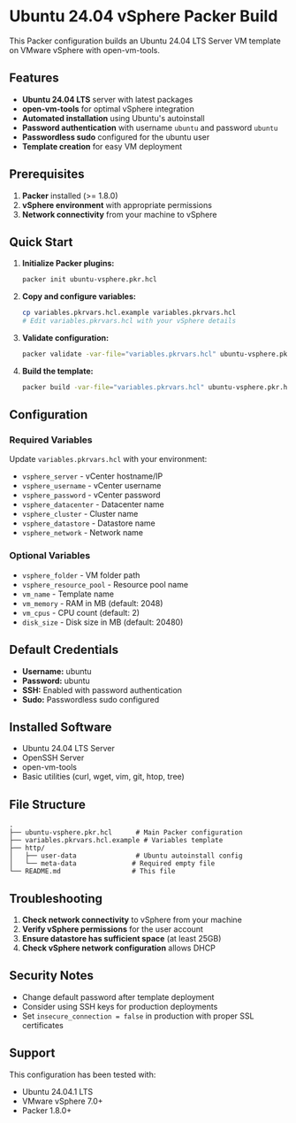 # Ubuntu 24.04 vSphere Packer Build

This Packer configuration builds an Ubuntu 24.04 LTS Server VM template on VMware vSphere with open-vm-tools.

## Features

- **Ubuntu 24.04 LTS** server with latest packages
- **open-vm-tools** for optimal vSphere integration
- **Automated installation** using Ubuntu's autoinstall
- **Password authentication** with username `ubuntu` and password `ubuntu`
- **Passwordless sudo** configured for the ubuntu user
- **Template creation** for easy VM deployment

## Prerequisites

1. **Packer** installed (>= 1.8.0)
2. **vSphere environment** with appropriate permissions
3. **Network connectivity** from your machine to vSphere

## Quick Start

1. **Initialize Packer plugins:**
   ```bash
   packer init ubuntu-vsphere.pkr.hcl
   ```

2. **Copy and configure variables:**
   ```bash
   cp variables.pkrvars.hcl.example variables.pkrvars.hcl
   # Edit variables.pkrvars.hcl with your vSphere details
   ```

3. **Validate configuration:**
   ```bash
   packer validate -var-file="variables.pkrvars.hcl" ubuntu-vsphere.pkr.hcl
   ```

4. **Build the template:**
   ```bash
   packer build -var-file="variables.pkrvars.hcl" ubuntu-vsphere.pkr.hcl
   ```

## Configuration

### Required Variables

Update `variables.pkrvars.hcl` with your environment:

- `vsphere_server` - vCenter hostname/IP
- `vsphere_username` - vCenter username
- `vsphere_password` - vCenter password
- `vsphere_datacenter` - Datacenter name
- `vsphere_cluster` - Cluster name
- `vsphere_datastore` - Datastore name
- `vsphere_network` - Network name

### Optional Variables

- `vsphere_folder` - VM folder path
- `vsphere_resource_pool` - Resource pool name
- `vm_name` - Template name
- `vm_memory` - RAM in MB (default: 2048)
- `vm_cpus` - CPU count (default: 2)
- `disk_size` - Disk size in MB (default: 20480)

## Default Credentials

- **Username:** ubuntu
- **Password:** ubuntu
- **SSH:** Enabled with password authentication
- **Sudo:** Passwordless sudo configured

## Installed Software

- Ubuntu 24.04 LTS Server
- OpenSSH Server
- open-vm-tools
- Basic utilities (curl, wget, vim, git, htop, tree)

## File Structure

```
.
├── ubuntu-vsphere.pkr.hcl      # Main Packer configuration
├── variables.pkrvars.hcl.example # Variables template
├── http/
│   ├── user-data               # Ubuntu autoinstall config
│   └── meta-data              # Required empty file
└── README.md                  # This file
```

## Troubleshooting

1. **Check network connectivity** to vSphere from your machine
2. **Verify vSphere permissions** for the user account
3. **Ensure datastore has sufficient space** (at least 25GB)
4. **Check vSphere network configuration** allows DHCP

## Security Notes

- Change default password after template deployment
- Consider using SSH keys for production deployments
- Set `insecure_connection = false` in production with proper SSL certificates

## Support

This configuration has been tested with:
- Ubuntu 24.04.1 LTS
- VMware vSphere 7.0+
- Packer 1.8.0+
